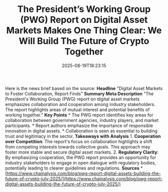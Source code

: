 ﻿---
title: "The President’s Working Group (PWG) Report on Digital Asset Markets Makes One Thing Clear: We Will Build The Future of Crypto Together"
date: "2025-08-19T18:23:15"
category: "Markets"
summary: ""
slug: "the presidents working group pwg report on digital asset mar"
source_urls:
  - "https://www.chainalysis.com/blog/pwg-report-digital-assets-building-the-future-of-crypto-july-2025/"
seo:
  title: "The President’s Working Group (PWG) Report on Digital Asset Markets Makes One Thing Clear: We Will Build The Future of Crypto Together | Hash n Hedge"
  description: ""
  keywords: ["news", "markets", "brief"]
---
Here is the news brief based on the source:  **Headline** "Digital Asset Markets to Foster Collaboration, Report Finds"  **Summary Meta Description** "The President's Working Group (PWG) report on digital asset markets emphasizes collaboration and cooperation among industry stakeholders. The report highlights areas of mutual interest and potential benefits of working together."  **Key Points**  * The PWG report identifies key areas for collaboration between government agencies, industry players, and market participants. * Report authors emphasize the importance of responsible innovation in digital assets. * Collaboration is seen as essential to building trust and legitimacy in the sector.  **Takeaways with Analysis**  1. **Cooperation over Competition**: The report's focus on collaboration highlights a shift from competing interests towards collective goals. This approach may foster more stable and secure digital asset markets. 2. **Regulatory Clarity**: By emphasizing cooperation, the PWG report provides an opportunity for industry stakeholders to engage in open dialogue with regulatory bodies, potentially leading to clearer guidelines and regulations.  **Sources** * [https://www.chainalysis.com/blog/pwg-report-digital-assets-building-the-future-of-crypto-july-2025/](https://www.chainalysis.com/blog/pwg-report-digital-assets-building-the-future-of-crypto-july-2025/) 
